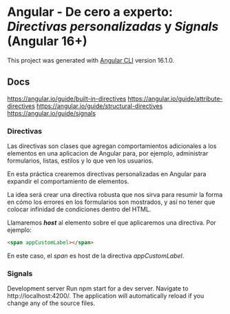 # Angular - De cero a experto: *Directivas personalizadas* y *Signals* (Angular 16+)

This project was generated with [Angular CLI](https://github.com/angular/angular-cli) version 16.1.0.

## Docs
https://angular.io/guide/built-in-directives
https://angular.io/guide/attribute-directives
https://angular.io/guide/structural-directives
https://angular.io/guide/signals

### Directivas
Las directivas son clases que agregan comportamientos adicionales a los elementos en una aplicacion de Angular para, por ejemplo, administrar formularios, listas, estilos y lo que ven los usuarios.

En esta práctica crearemos directivas personalizadas en Angular para expandir el comportamiento de elementos.

La idea será crear una directiva robusta que nos sirva para resumir la forma en cómo los errores en los formularios son mostrados, y así no tener que colocar infinidad de condiciones dentro del HTML.

Llamaremos ***host*** al elemento sobre el que aplicaremos una directiva. Por ejemplo:
```html
<span appCustomLabel></span>
```

En este caso, el *span* es host de la directiva *appCustomLabel*.

### Signals
Development server
Run npm start for a dev server. Navigate to http://localhost:4200/. The application will automatically reload if you change any of the source files.